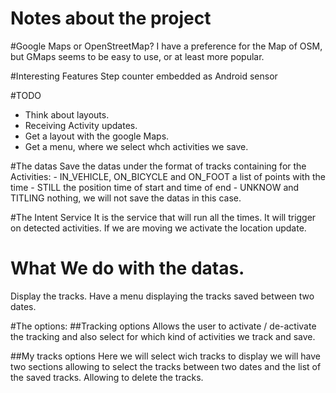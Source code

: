 Notes about the project
=======================

#Google Maps or OpenStreetMap?
I have a preference for the Map of OSM, but GMaps seems to be easy to use, or
at least more popular.

#Interesting Features
Step counter embedded as Android sensor

#TODO
- Think about layouts.
- Receiving Activity updates.
- Get a layout with the google Maps.
- Get a menu, where we select whch activities we save.

#The datas
Save the datas under the format of tracks containing for the Activities:
    - IN_VEHICLE, ON_BICYCLE and ON_FOOT
      a list of points with the time
    - STILL
      the position time of start and time of end
    - UNKNOW and TITLING
      nothing, we will not save the datas in this case.

#The Intent Service
It is the service that will run all the times. It will trigger on detected
activities. If we are moving we activate the location update.

# What We do with the datas.
Display the tracks.
Have a menu displaying the tracks saved between two dates.

#The options:
##Tracking options
Allows the user to activate / de-activate the tracking and also select for
which kind of activities we track and save.

##My tracks options
Here we will select wich tracks to display we will have two sections allowing
to select the tracks between two dates and the list of the saved tracks.
Allowing to delete the tracks.
